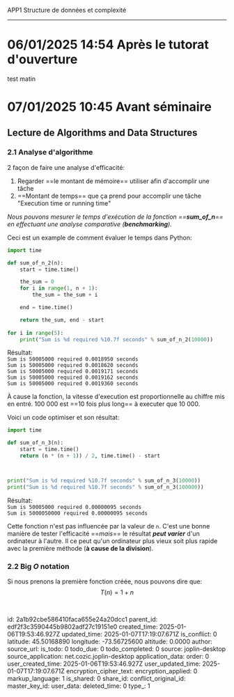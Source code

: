 APP1 Structure de données et complexité

* * *

# 06/01/2025 14:54 Après le tutorat d'ouverture

test matin

# 07/01/2025 10:45 Avant séminaire

## Lecture de Algorithms and Data Structures

### 2.1 Analyse d'algorithme

2 façon de faire une analyse d'efficacité:

1.  Regarder ==le montant de mémoire== utiliser afin d'accomplir une tâche
2.  ==Montant de temps== que ça prend pour accomplir une tâche  "Execution time or running time"

*Nous pouvons mesurer le temps d'exécution de la fonction ==**sum_of_n**== en effectuant une analyse comparative (**benchmarking**).*

Ceci est un example de comment évaluer le temps dans Python:

```Python
import time

def sum_of_n_2(n):
    start = time.time()

    the_sum = 0
    for i in range(1, n + 1):
        the_sum = the_sum + i

    end = time.time()

    return the_sum, end - start
    
for i in range(5):
    print("Sum is %d required %10.7f seconds" % sum_of_n_2(10000))
```

Résultat:  
`Sum is 50005000 required 0.0018950 seconds`  
`Sum is 50005000 required 0.0018620 seconds`  
`Sum is 50005000 required 0.0019171 seconds`  
`Sum is 50005000 required 0.0019162 seconds`  
`Sum is 50005000 required 0.0019360 seconds`

À cause la fonction, la vitesse d'execution est proportionnelle au chiffre mis en entré. 100 000 est ==10 fois plus long== à executer que 10 000.

Voici un code optimiser et son résultat:

```Python
import time

def sum_of_n_3(n):
    start = time.time()
    return (n * (n + 1)) / 2, time.time() - start



print("Sum is %d required %10.7f seconds" % sum_of_n_3(10000))
print("Sum is %d required %10.7f seconds" % sum_of_n_3(100000))
```

Résultat:  
`Sum is 50005000 required 0.00000095 seconds`  
`Sum is 5000050000 required 0.00000095 seconds`

Cette fonction n'est pas influencée par la valeur de `n`. C'est une bonne manière de tester l'efficacité ==*mais*== le résultat ***peut varier*** d'un ordinateur à l'autre. Il ce peut qu'un ordinateur plus vieux soit plus rapide avec la première méthode (**à cause de la division**).

### 2.2 Big *O* notation
Si nous prenons la première fonction créée, nous pouvons dire que:
$$
T(n) = 1+ n
$$

&nbsp;

id: 2a1b92cbe586410faca655e24a20dcc1
parent_id: edf2f3c3590445b9802adf27c19151e0
created_time: 2025-01-06T19:53:46.927Z
updated_time: 2025-01-07T17:19:07.671Z
is_conflict: 0
latitude: 45.50168890
longitude: -73.56725600
altitude: 0.0000
author: 
source_url: 
is_todo: 0
todo_due: 0
todo_completed: 0
source: joplin-desktop
source_application: net.cozic.joplin-desktop
application_data: 
order: 0
user_created_time: 2025-01-06T19:53:46.927Z
user_updated_time: 2025-01-07T17:19:07.671Z
encryption_cipher_text: 
encryption_applied: 0
markup_language: 1
is_shared: 0
share_id: 
conflict_original_id: 
master_key_id: 
user_data: 
deleted_time: 0
type_: 1